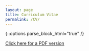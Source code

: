 ```yaml
---
layout: page
title: Curriculum Vitae
permalink: /CV/
---
```



{::options parse_block_html="true" /}
<div class="cv">

<a class="download" href="/files/JusteDjabakou_cv.pdf">Click here for a PDF version</a>

</div>
